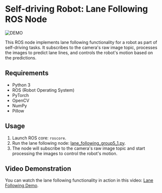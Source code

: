 # Self-driving Robot: Lane Following ROS Node
![DEMO](cv_demo.gif)

This ROS node implements lane following functionality for a robot as part of  self-driving tasks. It subscribes to the camera's raw image topic, processes the images to predict lane lines, and controls the robot's motion based on the predictions.

## Requirements
- Python 3
- ROS (Robot Operating System)
- PyTorch
- OpenCV
- NumPy
- Pillow

## Usage
1. Launch ROS core: `roscore`.
2. Run the lane following node: [lane_following_group5_1.py](lane_following_group5_1.py).
4. The node will subscribe to the camera's raw image topic and start processing the images to control the robot's motion.

## Video Demonstration
You can watch the lane following functionality in action in this video: [Lane Following Demo](https://youtu.be/46JBglssC7o).



